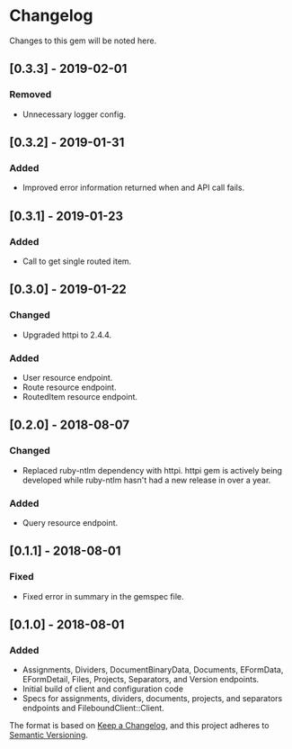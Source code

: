 # Changelog


Changes to this gem will be noted here.

## [0.3.3] - 2019-02-01

### Removed

- Unnecessary logger config.

## [0.3.2] - 2019-01-31

### Added
- Improved error information returned when and API call fails.

## [0.3.1] - 2019-01-23

### Added
- Call to get single routed item.

## [0.3.0] - 2019-01-22

### Changed

- Upgraded httpi to 2.4.4.

### Added
- User resource endpoint.
- Route resource endpoint.
- RoutedItem resource endpoint.

## [0.2.0] - 2018-08-07
### Changed
- Replaced ruby-ntlm dependency with httpi.  httpi gem is actively being developed while ruby-ntlm hasn't had a new
  release in over a year.

### Added
- Query resource endpoint.

## [0.1.1] - 2018-08-01
### Fixed
- Fixed error in summary in the gemspec file.

## [0.1.0] - 2018-08-01
### Added
- Assignments, Dividers, DocumentBinaryData, Documents, EFormData, EFormDetail, Files, Projects, Separators, and Version
  endpoints.
- Initial build of client and configuration code
- Specs for assignments, dividers, documents, projects, and separators endpoints and FileboundClient::Client.

The format is based on [Keep a Changelog](https://keepachangelog.com/en/1.0.0/),
and this project adheres to [Semantic Versioning](https://semver.org/spec/v2.0.0.html).
